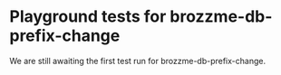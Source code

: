 # Playground tests for brozzme-db-prefix-change
We are still awaiting the first test run for brozzme-db-prefix-change.
